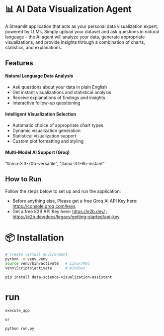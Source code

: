 # 📊 AI Data Visualization Agent
A Streamlit application that acts as your personal data visualization expert, powered by LLMs. Simply upload your dataset and ask questions in natural language - the AI agent will analyze your data, generate appropriate visualizations, and provide insights through a combination of charts, statistics, and explanations.

## Features
#### Natural Language Data Analysis
- Ask questions about your data in plain English
- Get instant visualizations and statistical analysis
- Receive explanations of findings and insights
- Interactive follow-up questioning

#### Intelligent Visualization Selection
- Automatic choice of appropriate chart types
- Dynamic visualization generation
- Statistical visualization support
- Custom plot formatting and styling

#### Multi-Model AI Support (Groq)

 "llama-3.3-70b-versatile",
 "llama-3.1-8b-instant"

## How to Run

Follow the steps below to set up and run the application:
- Before anything else, Please get a free Groq AI API Key here: https://console.groq.com/keys
- Get a free E2B API Key here: https://e2b.dev/ ; https://e2b.dev/docs/legacy/getting-started/api-key

# 📦 Installation

```bash
# Create virtual environment
python -m venv venv
source venv/bin/activate   # Linux/Mac
venv\Scripts\activate      # Windows

pip install data-science-visualization-assistant

```

# run

```bash
execute_app

or

python run.py

```